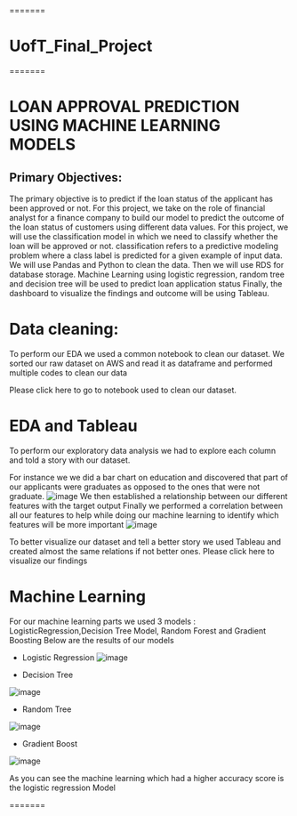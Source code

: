 
=======
# UofT_Final_Project


=======
# LOAN APPROVAL PREDICTION USING MACHINE LEARNING MODELS

## Primary Objectives:

The primary objective is to predict if the loan status of the applicant has been approved or not. For this project, we take on the role of financial analyst for a finance company to build our model to predict the outcome of the loan status of customers using different data values. For this project, we will use the classification model in which we need to classify whether the loan will be approved or not. classification refers to a predictive modeling problem where a class label is predicted for a given example of input data.
We will use Pandas and Python to clean the data. Then we will use RDS  for database storage. 
Machine Learning using logistic regression, random tree and decision tree will be used to predict loan application status
Finally, the dashboard to visualize the findings and outcome will be using Tableau.

# Data cleaning:

To perform our EDA we used a common notebook to clean our dataset. We sorted our raw dataset on AWS and read it as dataframe and performed multiple codes to clean our data 

Please click here to go to notebook used to clean our dataset.

# EDA and Tableau

To perform our exploratory data analysis we had to explore each column and told a story with our dataset.

For instance we we did a bar chart on education and discovered that part of our applicants were graduates as opposed to the ones that were not graduate.
![image](https://user-images.githubusercontent.com/99924850/181996284-6d8b5428-07ae-4abf-a494-5fd71bcb86ce.png)
We then established a relationship between our different features with the target output
Finally we performed a correlation between all our features to help while doing our machine learning to identify which features will be more important
![image](https://user-images.githubusercontent.com/99924850/181996216-86000c0a-77cc-44ca-b152-5c6c7f103991.png)

To better visualize our dataset and tell a better story we used Tableau and created almost the same relations if not better ones. Please click here to visualize our findings

# Machine Learning

For our machine learning parts we used 3 models : LogisticRegression,Decision Tree Model, Random Forest and Gradient Boosting
Below are the results of our models
- Logistic Regression
![image](https://user-images.githubusercontent.com/99924850/181996515-a647b55d-5d67-4b39-97f7-933e759d4a12.png)

- Decision Tree

![image](https://user-images.githubusercontent.com/99924850/181996543-52ddfdff-207c-43f9-b2b3-23951c42c064.png)

- Random Tree

![image](https://user-images.githubusercontent.com/99924850/181996572-34812e95-f1ae-4454-a4ef-037ee17fcbbc.png)

- Gradient Boost


![image](https://user-images.githubusercontent.com/99924850/181996587-1a177a2b-19fb-4aa4-a657-a5acb29530be.png)

As you can see the machine learning which had a higher accuracy score is the logistic regression Model







=======



